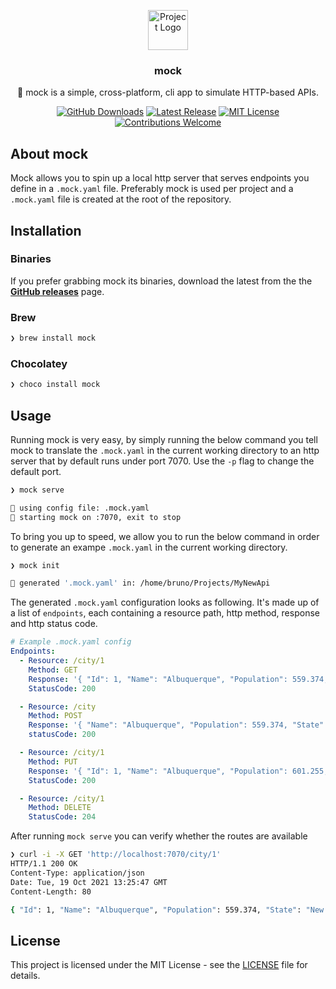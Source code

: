 <p align="center"><img src="https://twemoji.maxcdn.com/2/svg/1f4dd.svg" height="64" alt="Project Logo"></p>
<h3 align="center">mock</h3>
<p align="center">📡  mock is a simple, cross-platform, cli app to simulate HTTP-based APIs. </p>
<p align="center">
    <a href="https://github.com/bschaatsbergen/mock/releases"><img src="https://img.shields.io/github/downloads/bschaatsbergen/mock/total.svg" alt="GitHub Downloads"></a>
    <a href="https://github.com/bschaatsbergen/mock/releases/latest"><img src="https://img.shields.io/github/release/bschaatsbergen/mock.svg" alt="Latest Release"></a>
    <a href="https://github.com/bschaatsbergen/mock/blob/master/LICENSE.md"><img src="https://img.shields.io/badge/license-MIT-blue.svg" alt="MIT License"></a>
    <a href="https://github.com/bschaatsbergen/mock/issues"><img src="https://img.shields.io/badge/contributions-welcome-ff69b4.svg" alt="Contributions Welcome"></a>
</p>

## About mock

Mock allows you to spin up a local http server that serves endpoints you define in a `.mock.yaml` file. Preferably mock is used per project and a `.mock.yaml` file is created at the root of the repository.

## Installation

### Binaries 

If you prefer grabbing mock its binaries, download the latest from the the **[GitHub releases](https://github.com/bschaatsbergen/mock/releases)** page.

### Brew

```sh
❯ brew install mock
```

### Chocolatey
```cmd
❯ choco install mock
```

## Usage

Running mock is very easy, by simply running the below command you tell mock to translate the `.mock.yaml` in the current working directory to an http server that by default runs under port 7070. Use the `-p` flag to change the default port.

```sh
❯ mock serve

📝 using config file: .mock.yaml
📡 starting mock on :7070, exit to stop
```

To bring you up to speed, we allow you to run the below command in order to generate an exampe `.mock.yaml` in the current working directory.

```sh
❯ mock init

🎉 generated '.mock.yaml' in: /home/bruno/Projects/MyNewApi
```

The generated `.mock.yaml` configuration looks as following. It's made up of a list of `endpoints`, each containing a resource path, http method, response and http status code. 

```yaml
# Example .mock.yaml config
Endpoints:
  - Resource: /city/1
    Method: GET
    Response: '{ "Id": 1, "Name": "Albuquerque", "Population": 559.374, "State": "New Mexico" }'
    StatusCode: 200

  - Resource: /city
    Method: POST
    Response: '{ "Name": "Albuquerque", "Population": 559.374, "State": "New Mexico" }'
    statusCode: 200

  - Resource: /city/1
    Method: PUT
    Response: '{ "Id": 1, "Name": "Albuquerque", "Population": 601.255, "State": "New Mexico" }'
    StatusCode: 200

  - Resource: /city/1
    Method: DELETE
    StatusCode: 204

```

After running `mock serve` you can verify whether the routes are available

```sh
❯ curl -i -X GET 'http://localhost:7070/city/1'
HTTP/1.1 200 OK
Content-Type: application/json
Date: Tue, 19 Oct 2021 13:25:47 GMT
Content-Length: 80

{ "Id": 1, "Name": "Albuquerque", "Population": 559.374, "State": "New Mexico" }
```


## License

This project is licensed under the MIT License - see the [LICENSE](LICENSE) file for details.

